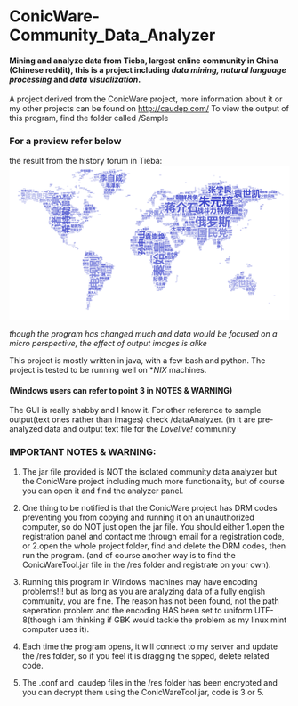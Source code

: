 # ConicWare-Community_Data_Analyzer
#### Mining and analyze data from Tieba, largest online community in China (Chinese reddit), this is a project including *data mining, natural language processing* and *data visualization*.

A project derived from the ConicWare project, more information about it or my other projects can be found on http://caudep.com/
To view the output of this program, find the folder called /Sample

### For a preview refer below 
the result from the history forum in Tieba:
![](Sample/a.png)

*though the program has changed much and data would be focused on a micro perspective, the effect of output images is alike*

This project is mostly written in java, with a few bash and python. The project is tested to be running well on **NIX* machines.
#### (Windows users can refer to point 3 in NOTES & WARNING)

The GUI is really shabby and I know it. For other reference to sample output(text ones rather than images) check /dataAnalyzer. (in it are pre-analyzed data and output text file for the *Lovelive!* community 

### IMPORTANT NOTES & WARNING:

1. The jar file provided is NOT the isolated community data analyzer but the ConicWare project including much more functionality, but of course you can open it and find the analyzer panel. 

2. One thing to be notified is that the ConicWare project has DRM codes preventing you from copying and running it on an unauthorized computer, so do NOT just open the jar file. You should either 1.open the registration panel and contact me through email for a registration code, or 2.open the whole project folder, find and delete the DRM codes, then run the program. (and of course another way is to find the ConicWareTool.jar file in the /res folder and registrate on your own).

3. Running this program in Windows machines may have encoding problems!!! but as long as you are analyzing data of a fully english community, you are fine. The reason has not been found, not the path seperation problem and the encoding HAS been set to uniform UTF-8(though i am thinking if GBK would tackle the problem as my linux mint computer uses it).

4. Each time the program opens, it will connect to my server and update the /res folder, so if you feel it is dragging the spped, delete related code.

5. The .conf and .caudep files in the /res folder has been encrypted and you can decrypt them using the ConicWareTool.jar, code is 3 or 5.

